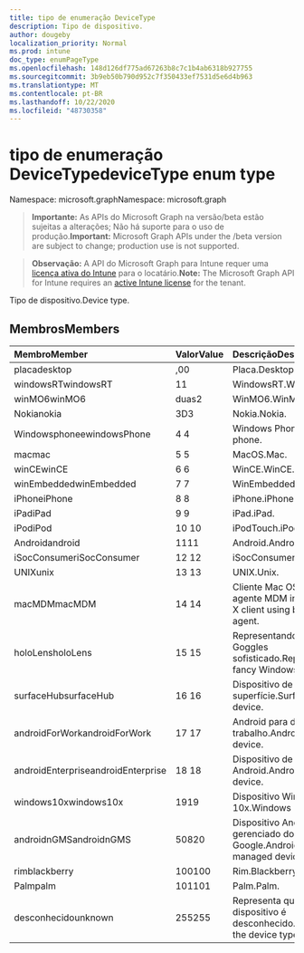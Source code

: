 ```yaml
---
title: tipo de enumeração DeviceType
description: Tipo de dispositivo.
author: dougeby
localization_priority: Normal
ms.prod: intune
doc_type: enumPageType
ms.openlocfilehash: 148d126df775ad67263b8c7c1b4ab6318b927755
ms.sourcegitcommit: 3b9eb50b790d952c7f350433ef7531d5e6d4b963
ms.translationtype: MT
ms.contentlocale: pt-BR
ms.lasthandoff: 10/22/2020
ms.locfileid: "48730358"
---
```

# <a name="devicetype-enum-type"></a><span data-ttu-id="b2cb7-103">tipo de enumeração DeviceType</span><span class="sxs-lookup"><span data-stu-id="b2cb7-103">deviceType enum type</span></span>

<span data-ttu-id="b2cb7-104">Namespace: microsoft.graph</span><span class="sxs-lookup"><span data-stu-id="b2cb7-104">Namespace: microsoft.graph</span></span>

> <span data-ttu-id="b2cb7-105">**Importante:** As APIs do Microsoft Graph na versão/beta estão sujeitas a alterações; Não há suporte para o uso de produção.</span><span class="sxs-lookup"><span data-stu-id="b2cb7-105">**Important:** Microsoft Graph APIs under the /beta version are subject to change; production use is not supported.</span></span>

> <span data-ttu-id="b2cb7-106">**Observação:** A API do Microsoft Graph para Intune requer uma [licença ativa do Intune](https://go.microsoft.com/fwlink/?linkid=839381) para o locatário.</span><span class="sxs-lookup"><span data-stu-id="b2cb7-106">**Note:** The Microsoft Graph API for Intune requires an [active Intune license](https://go.microsoft.com/fwlink/?linkid=839381) for the tenant.</span></span>

<span data-ttu-id="b2cb7-107">Tipo de dispositivo.</span><span class="sxs-lookup"><span data-stu-id="b2cb7-107">Device type.</span></span>

## <a name="members"></a><span data-ttu-id="b2cb7-108">Membros</span><span class="sxs-lookup"><span data-stu-id="b2cb7-108">Members</span></span>
|<span data-ttu-id="b2cb7-109">Membro</span><span class="sxs-lookup"><span data-stu-id="b2cb7-109">Member</span></span>|<span data-ttu-id="b2cb7-110">Valor</span><span class="sxs-lookup"><span data-stu-id="b2cb7-110">Value</span></span>|<span data-ttu-id="b2cb7-111">Descrição</span><span class="sxs-lookup"><span data-stu-id="b2cb7-111">Description</span></span>|
|:---|:---|:---|
|<span data-ttu-id="b2cb7-112">placa</span><span class="sxs-lookup"><span data-stu-id="b2cb7-112">desktop</span></span>|<span data-ttu-id="b2cb7-113">,0</span><span class="sxs-lookup"><span data-stu-id="b2cb7-113">0</span></span>|<span data-ttu-id="b2cb7-114">Placa.</span><span class="sxs-lookup"><span data-stu-id="b2cb7-114">Desktop.</span></span>|
|<span data-ttu-id="b2cb7-115">windowsRT</span><span class="sxs-lookup"><span data-stu-id="b2cb7-115">windowsRT</span></span>|<span data-ttu-id="b2cb7-116">1</span><span class="sxs-lookup"><span data-stu-id="b2cb7-116">1</span></span>|<span data-ttu-id="b2cb7-117">WindowsRT.</span><span class="sxs-lookup"><span data-stu-id="b2cb7-117">WindowsRT.</span></span>|
|<span data-ttu-id="b2cb7-118">winMO6</span><span class="sxs-lookup"><span data-stu-id="b2cb7-118">winMO6</span></span>|<span data-ttu-id="b2cb7-119">duas</span><span class="sxs-lookup"><span data-stu-id="b2cb7-119">2</span></span>|<span data-ttu-id="b2cb7-120">WinMO6.</span><span class="sxs-lookup"><span data-stu-id="b2cb7-120">WinMO6.</span></span>|
|<span data-ttu-id="b2cb7-121">Nokia</span><span class="sxs-lookup"><span data-stu-id="b2cb7-121">nokia</span></span>|<span data-ttu-id="b2cb7-122">3D</span><span class="sxs-lookup"><span data-stu-id="b2cb7-122">3</span></span>|<span data-ttu-id="b2cb7-123">Nokia.</span><span class="sxs-lookup"><span data-stu-id="b2cb7-123">Nokia.</span></span>|
|<span data-ttu-id="b2cb7-124">Windowsphonee</span><span class="sxs-lookup"><span data-stu-id="b2cb7-124">windowsPhone</span></span>|<span data-ttu-id="b2cb7-125">4 </span><span class="sxs-lookup"><span data-stu-id="b2cb7-125">4</span></span>|<span data-ttu-id="b2cb7-126">Windows Phone.</span><span class="sxs-lookup"><span data-stu-id="b2cb7-126">Windows phone.</span></span>|
|<span data-ttu-id="b2cb7-127">mac</span><span class="sxs-lookup"><span data-stu-id="b2cb7-127">mac</span></span>|<span data-ttu-id="b2cb7-128">5 </span><span class="sxs-lookup"><span data-stu-id="b2cb7-128">5</span></span>|<span data-ttu-id="b2cb7-129">MacOS.</span><span class="sxs-lookup"><span data-stu-id="b2cb7-129">Mac.</span></span>|
|<span data-ttu-id="b2cb7-130">winCE</span><span class="sxs-lookup"><span data-stu-id="b2cb7-130">winCE</span></span>|<span data-ttu-id="b2cb7-131">6 </span><span class="sxs-lookup"><span data-stu-id="b2cb7-131">6</span></span>|<span data-ttu-id="b2cb7-132">WinCE.</span><span class="sxs-lookup"><span data-stu-id="b2cb7-132">WinCE.</span></span>|
|<span data-ttu-id="b2cb7-133">winEmbedded</span><span class="sxs-lookup"><span data-stu-id="b2cb7-133">winEmbedded</span></span>|<span data-ttu-id="b2cb7-134">7 </span><span class="sxs-lookup"><span data-stu-id="b2cb7-134">7</span></span>|<span data-ttu-id="b2cb7-135">WinEmbedded.</span><span class="sxs-lookup"><span data-stu-id="b2cb7-135">WinEmbedded.</span></span>|
|<span data-ttu-id="b2cb7-136">iPhone</span><span class="sxs-lookup"><span data-stu-id="b2cb7-136">iPhone</span></span>|<span data-ttu-id="b2cb7-137">8 </span><span class="sxs-lookup"><span data-stu-id="b2cb7-137">8</span></span>|<span data-ttu-id="b2cb7-138">iPhone.</span><span class="sxs-lookup"><span data-stu-id="b2cb7-138">iPhone.</span></span>|
|<span data-ttu-id="b2cb7-139">iPad</span><span class="sxs-lookup"><span data-stu-id="b2cb7-139">iPad</span></span>|<span data-ttu-id="b2cb7-140">9 </span><span class="sxs-lookup"><span data-stu-id="b2cb7-140">9</span></span>|<span data-ttu-id="b2cb7-141">iPad.</span><span class="sxs-lookup"><span data-stu-id="b2cb7-141">iPad.</span></span>|
|<span data-ttu-id="b2cb7-142">iPod</span><span class="sxs-lookup"><span data-stu-id="b2cb7-142">iPod</span></span>|<span data-ttu-id="b2cb7-143">10 </span><span class="sxs-lookup"><span data-stu-id="b2cb7-143">10</span></span>|<span data-ttu-id="b2cb7-144">iPodTouch.</span><span class="sxs-lookup"><span data-stu-id="b2cb7-144">iPodTouch.</span></span>|
|<span data-ttu-id="b2cb7-145">Android</span><span class="sxs-lookup"><span data-stu-id="b2cb7-145">android</span></span>|<span data-ttu-id="b2cb7-146">11</span><span class="sxs-lookup"><span data-stu-id="b2cb7-146">11</span></span>|<span data-ttu-id="b2cb7-147">Android.</span><span class="sxs-lookup"><span data-stu-id="b2cb7-147">Android.</span></span>|
|<span data-ttu-id="b2cb7-148">iSocConsumer</span><span class="sxs-lookup"><span data-stu-id="b2cb7-148">iSocConsumer</span></span>|<span data-ttu-id="b2cb7-149">12 </span><span class="sxs-lookup"><span data-stu-id="b2cb7-149">12</span></span>|<span data-ttu-id="b2cb7-150">iSocConsumer.</span><span class="sxs-lookup"><span data-stu-id="b2cb7-150">iSocConsumer.</span></span>|
|<span data-ttu-id="b2cb7-151">UNIX</span><span class="sxs-lookup"><span data-stu-id="b2cb7-151">unix</span></span>|<span data-ttu-id="b2cb7-152">13 </span><span class="sxs-lookup"><span data-stu-id="b2cb7-152">13</span></span>|<span data-ttu-id="b2cb7-153">UNIX.</span><span class="sxs-lookup"><span data-stu-id="b2cb7-153">Unix.</span></span>|
|<span data-ttu-id="b2cb7-154">macMDM</span><span class="sxs-lookup"><span data-stu-id="b2cb7-154">macMDM</span></span>|<span data-ttu-id="b2cb7-155">14 </span><span class="sxs-lookup"><span data-stu-id="b2cb7-155">14</span></span>|<span data-ttu-id="b2cb7-156">Cliente Mac OS X usando o agente MDM interno.</span><span class="sxs-lookup"><span data-stu-id="b2cb7-156">Mac OS X client using built in MDM agent.</span></span>|
|<span data-ttu-id="b2cb7-157">holoLens</span><span class="sxs-lookup"><span data-stu-id="b2cb7-157">holoLens</span></span>|<span data-ttu-id="b2cb7-158">15 </span><span class="sxs-lookup"><span data-stu-id="b2cb7-158">15</span></span>|<span data-ttu-id="b2cb7-159">Representando o Windows 10 Goggles sofisticado.</span><span class="sxs-lookup"><span data-stu-id="b2cb7-159">Representing the fancy Windows 10 goggles.</span></span>|
|<span data-ttu-id="b2cb7-160">surfaceHub</span><span class="sxs-lookup"><span data-stu-id="b2cb7-160">surfaceHub</span></span>|<span data-ttu-id="b2cb7-161">16 </span><span class="sxs-lookup"><span data-stu-id="b2cb7-161">16</span></span>|<span data-ttu-id="b2cb7-162">Dispositivo de HUB de superfície.</span><span class="sxs-lookup"><span data-stu-id="b2cb7-162">Surface HUB device.</span></span>|
|<span data-ttu-id="b2cb7-163">androidForWork</span><span class="sxs-lookup"><span data-stu-id="b2cb7-163">androidForWork</span></span>|<span data-ttu-id="b2cb7-164">17 </span><span class="sxs-lookup"><span data-stu-id="b2cb7-164">17</span></span>|<span data-ttu-id="b2cb7-165">Android para dispositivo de trabalho.</span><span class="sxs-lookup"><span data-stu-id="b2cb7-165">Android for work device.</span></span>|
|<span data-ttu-id="b2cb7-166">androidEnterprise</span><span class="sxs-lookup"><span data-stu-id="b2cb7-166">androidEnterprise</span></span>|<span data-ttu-id="b2cb7-167">18 </span><span class="sxs-lookup"><span data-stu-id="b2cb7-167">18</span></span>|<span data-ttu-id="b2cb7-168">Dispositivo de empresa Android.</span><span class="sxs-lookup"><span data-stu-id="b2cb7-168">Android enterprise device.</span></span>|
|<span data-ttu-id="b2cb7-169">windows10x</span><span class="sxs-lookup"><span data-stu-id="b2cb7-169">windows10x</span></span>|<span data-ttu-id="b2cb7-170">19</span><span class="sxs-lookup"><span data-stu-id="b2cb7-170">19</span></span>|<span data-ttu-id="b2cb7-171">Dispositivo Windows 10x.</span><span class="sxs-lookup"><span data-stu-id="b2cb7-171">Windows 10x device.</span></span>|
|<span data-ttu-id="b2cb7-172">androidnGMS</span><span class="sxs-lookup"><span data-stu-id="b2cb7-172">androidnGMS</span></span>|<span data-ttu-id="b2cb7-173">508</span><span class="sxs-lookup"><span data-stu-id="b2cb7-173">20</span></span>|<span data-ttu-id="b2cb7-174">Dispositivo Android não gerenciado do Google.</span><span class="sxs-lookup"><span data-stu-id="b2cb7-174">Android non Google managed device.</span></span>|
|<span data-ttu-id="b2cb7-175">rim</span><span class="sxs-lookup"><span data-stu-id="b2cb7-175">blackberry</span></span>|<span data-ttu-id="b2cb7-176">100</span><span class="sxs-lookup"><span data-stu-id="b2cb7-176">100</span></span>|<span data-ttu-id="b2cb7-177">Rim.</span><span class="sxs-lookup"><span data-stu-id="b2cb7-177">Blackberry.</span></span>|
|<span data-ttu-id="b2cb7-178">Palm</span><span class="sxs-lookup"><span data-stu-id="b2cb7-178">palm</span></span>|<span data-ttu-id="b2cb7-179">101</span><span class="sxs-lookup"><span data-stu-id="b2cb7-179">101</span></span>|<span data-ttu-id="b2cb7-180">Palm.</span><span class="sxs-lookup"><span data-stu-id="b2cb7-180">Palm.</span></span>|
|<span data-ttu-id="b2cb7-181">desconhecido</span><span class="sxs-lookup"><span data-stu-id="b2cb7-181">unknown</span></span>|<span data-ttu-id="b2cb7-182">255</span><span class="sxs-lookup"><span data-stu-id="b2cb7-182">255</span></span>|<span data-ttu-id="b2cb7-183">Representa que o tipo de dispositivo é desconhecido.</span><span class="sxs-lookup"><span data-stu-id="b2cb7-183">Represents that the device type is unknown.</span></span>|





